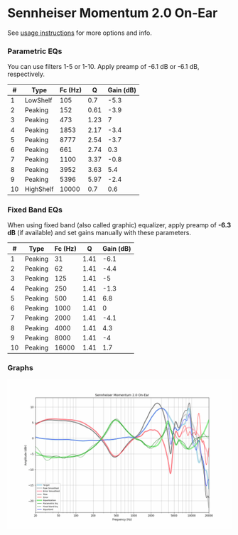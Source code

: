 # Sennheiser Momentum 2.0 On-Ear
See [usage instructions](https://github.com/jaakkopasanen/AutoEq#usage) for more options and info.

### Parametric EQs
You can use filters 1-5 or 1-10. Apply preamp of -6.1 dB or -6.1 dB, respectively.

|   # | Type      |   Fc (Hz) |    Q |   Gain (dB) |
|-----|-----------|-----------|------|-------------|
|   1 | LowShelf  |       105 | 0.7  |        -5.3 |
|   2 | Peaking   |       152 | 0.61 |        -3.9 |
|   3 | Peaking   |       473 | 1.23 |         7   |
|   4 | Peaking   |      1853 | 2.17 |        -3.4 |
|   5 | Peaking   |      8777 | 2.54 |        -3.7 |
|   6 | Peaking   |       661 | 2.74 |         0.3 |
|   7 | Peaking   |      1100 | 3.37 |        -0.8 |
|   8 | Peaking   |      3952 | 3.63 |         5.4 |
|   9 | Peaking   |      5396 | 5.97 |        -2.4 |
|  10 | HighShelf |     10000 | 0.7  |         0.6 |

### Fixed Band EQs
When using fixed band (also called graphic) equalizer, apply preamp of **-6.3 dB** (if available) and set gains manually with these parameters.

|   # | Type    |   Fc (Hz) |    Q |   Gain (dB) |
|-----|---------|-----------|------|-------------|
|   1 | Peaking |        31 | 1.41 |        -6.1 |
|   2 | Peaking |        62 | 1.41 |        -4.4 |
|   3 | Peaking |       125 | 1.41 |        -5   |
|   4 | Peaking |       250 | 1.41 |        -1.3 |
|   5 | Peaking |       500 | 1.41 |         6.8 |
|   6 | Peaking |      1000 | 1.41 |         0   |
|   7 | Peaking |      2000 | 1.41 |        -4.1 |
|   8 | Peaking |      4000 | 1.41 |         4.3 |
|   9 | Peaking |      8000 | 1.41 |        -4   |
|  10 | Peaking |     16000 | 1.41 |         1.7 |

### Graphs
![](./Sennheiser%20Momentum%202.0%20On-Ear.png)
